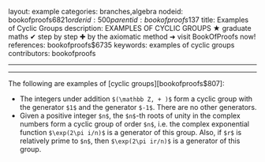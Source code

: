 layout: example
categories: branches,algebra
nodeid: bookofproofs$6821
orderid: 500
parentid: bookofproofs$137
title: Examples of Cyclic Groups
description: EXAMPLES OF CYCLIC GROUPS ★ graduate maths ✔ step by step ✚ by the axiomatic method ➜ visit BookOfProofs now!
references: bookofproofs$6735
keywords: examples of cyclic groups
contributors: bookofproofs


---


---

The following are examples of [cyclic groups][bookofproofs$807]:

* The integers under addition `$(\mathbb Z, + )$` form a cyclic group with the generator `$1$` and the generator `$-1$`. There are no other generators. 
* Given a positive integer `$n$`, the `$n$`-th roots of unity in the complex numbers form a cyclic group of order `$n$`, i.e. the complex exponential function `$\exp(2\pi i/n)$` is a generator of this group. Also, if `$r$` is relatively prime to `$n$`, then `$\exp(2\pi ir/n)$` is a generator of this group.
